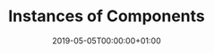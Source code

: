 ﻿---
title: Instances of Components
toc: false
type: specs
date: "2019-05-05T00:00:00+01:00"
draft: false
menu:
  vec120:
    identifier: instances-of-components    
    weight: 1004 

# Prev/next pager order (if `docs_section_pager` enabled in `params.toml`)
weight: 1004
---

